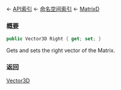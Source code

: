 ← [API索引](Api-Index) ← [命名空间索引](Namespace-Index) ← [MatrixD](VRageMath.MatrixD)

### 概要

```csharp
public Vector3D Right { get; set; }
```

Gets and sets the right vector of the Matrix.

### 返回

[Vector3D](VRageMath.Vector3D)

